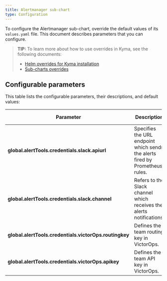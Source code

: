 ```yaml
---
title: Alertmanager sub-chart
type: Configuration
---
```


To configure the Alertmanager sub-chart, override the default values of its `values.yaml` file. This document describes parameters that you can configure.

>**TIP:** To learn more about how to use overrides in Kyma, see the following documents:
>* [Helm overrides for Kyma installation](/root/kyma/#configuration-helm-overrides-for-kyma-installation)
>* [Sub-charts overrides](/root/kyma/#configuration-helm-overrides-for-kyma-installation-sub-chart-overrides)

## Configurable parameters

This table lists the configurable parameters, their descriptions, and default values:

| Parameter | Description | Default value |
|-----------|-------------|---------------|
| **global.alertTools.credentials.slack.apiurl** | Specifies the URL endpoint which sends the alerts fired by Prometheus rules.  | None |
| **global.alertTools.credentials.slack.channel** | Refers to the Slack channel which receives the alerts notifications. | None |
| **global.alertTools.credentials.victorOps.routingkey** | Defines the team routing key in VictorOps. | None |
| **global.alertTools.credentials.victorOps.apikey** | Defines the team API key in VictorOps. | None |
